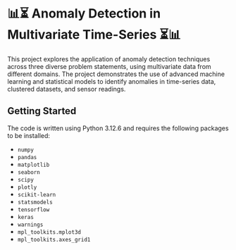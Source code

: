 # 📊⏳ Anomaly Detection in Multivariate Time-Series ⏳📊
This project explores the application of anomaly detection techniques across three diverse problem statements, using multivariate data from different domains. The project demonstrates the use of advanced machine learning and statistical models to identify anomalies in time-series data, clustered datasets, and sensor readings.

## Getting Started

The code is written using Python 3.12.6 and requires the following packages to be installed:

- `numpy`
- `pandas`
- `matplotlib`
- `seaborn`
- `scipy`
- `plotly`
- `scikit-learn`
- `statsmodels`
- `tensorflow`
- `keras`
- `warnings`
- `mpl_toolkits.mplot3d`
- `mpl_toolkits.axes_grid1`
